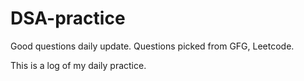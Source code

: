 # DSA-practice
Good questions daily update. Questions picked from GFG, Leetcode.

This is a log of my daily practice.
